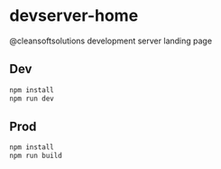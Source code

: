 # devserver-home

@cleansoftsolutions development server landing page

## Dev

```bash
npm install
npm run dev
```

## Prod

```bash
npm install
npm run build
```
